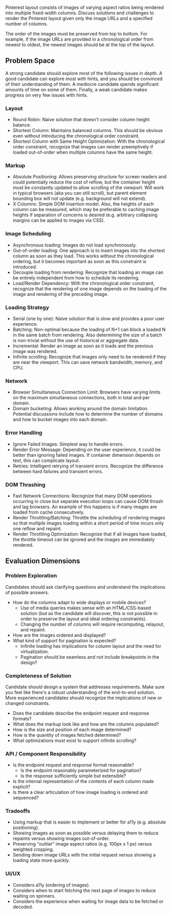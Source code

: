 Pinterest layout consists of images of varying aspect ratios being rendered into multiple fixed-width columns. Discuss solutions and challenges to render the Pinterest layout given only the image URLs and a specified number of columns.

The order of the images must be preserved from top to bottom. For example, if the image URLs are provided in a chronological order from newest to oldest, the newest images should be at the top of the layout.

## Problem Space

A strong candidate should explore most of the following issues in depth. A good candidate can explore most with hints, and you should be convinced of their understanding of them. A mediocre candidate spends significant amounts of time on some of them. Finally, a weak candidate makes progress on very few issues with hints.

### Layout

- Round Robin: Naive solution that doesn't consider column height balance.
- Shortest Column: Maintains balanced columns. This should be obvious even without introducing the chronological order constraint.
- Shortest Column with Same Height Optimization: With the chronological order constraint, recognize that images can render preemptively if loaded out-of-order when multiple columns have the same height.

### Markup

- Absolute Positioning: Allows preserving structure for screen readers and could potentially reduce the cost of reflow, but the container height must be constantly updated to allow scrolling of the viewport. Will work in typical browsers (aka you can still scroll), but parent element bounding box will not update (e.g. background will not extend).
- X Columns: Simple DOM insertion model. Also, the heights of each column can be measured, which may be preferable to caching image heights if separation of concerns is desired (e.g. arbitrary collapsing margins can be applied to images via CSS).

### Image Scheduling

- Asynchronous loading: Images do not load synchronously.
- Out-of-order loading: One approach is to insert images into the shortest column as soon as they load. This works without the chronological ordering, but it becomes important as soon as this constraint is introduced.
- Decouple loading from rendering: Recognize that loading an image can be entirely independent from how to schedule its rendering.
- Load/Render Dependency: With the chronological order constraint, recognize that the rendering of one image depends on the loading of the image and rendering of the preceding image.

### Loading Strategy

- Serial (one by one): Naive solution that is slow and provides a poor user experience.
- Batching: Non-optimal because the loading of N+1 can block a loaded N in the same batch from rendering. Also determining the size of a batch is non-trivial without the use of historical or aggregate data.
- Incremental: Render an image as soon as it loads and the previous image was rendered.
- Infinite scrolling: Recognize that images only need to be rendered if they are near the viewport. This can save network bandwidth, memory, and CPU.

### Network

- Browser Simultaneous Connection Limit: Browsers have varying limits on the maximum simultaneous connections, both in total and per domain.
- Domain bucketing: Allows working around the domain limitation. Potential discussions include how to determine the number of domains and how to bucket images into each domain.

### Error Handling

- Ignore Failed Images: Simplest way to handle errors.
- Render Error Message: Depending on the user experience, it could be better than ignoring failed images. If container dimension depends on text, this can complicate layout.
- Retries: Intelligent retrying of transient errors. Recognize the difference between hard failures and transient errors.

### DOM Thrashing

- Fast Network Connections: Recognize that many DOM operations occurring in close but separate execution loops can cause DOM thrash and lag browsers. An example of this happens is if many images are loaded from cache consecutively.
- Render Throttling/Batching: Throttle the scheduling of rendering images so that multiple images loading within a short period of time incurs only one reflow and repaint.
- Render Throttling Optimization: Recognize that if all images have loaded, the throttle timeout can be ignored and the images are immediately rendered.

## Evaluation Dimensions

### Problem Exploration

Candidates should ask clarifying questions and understand the implications of possible answers.

- How do the columns adapt to wide displays or mobile devices?
  - Use of media queries makes sense with an HTML/CSS-based solution (but as the candidate will discover, this is not possible in order to preserve the layout and ideal ordering constraints).
  - Changing the number of columns will require recomputing, relayout, and repaint.
- How are the images ordered and displayed?
- What kind of support for pagination is expected?
  - Infinite loading has implications for column layout and the need for virtualization.
  - Pagination should be seamless and not include breakpoints in the design?

### Completeness of Solution

Candidate should design a system that addresses requirements. Make sure you feel like there's a robust understanding of the end-to-end solution. More experienced candidates should recognize the implications of new or changed constraints.

- Does the candidate describe the endpoint request and response formats?
- What does the markup look like and how are the columns populated?
- How is the size and position of each image determined?
- How is the quantity of images fetched determined?
- What optimizations must exist to support infinite scrolling?

### API / Component Responsibility

- Is the endpoint request and response format reasonable?
  - Is the endpoint reasonably parameterized for pagination?
  - Is the response sufficiently simple but extensible?
- Is the internal representation of the contents of each column made explicit?
- Is there a clear articulation of how image loading is ordered and sequenced?

### Tradeoffs

- Using markup that is easier to implement or better for a11y (e.g. absolute positioning).
- Showing images as soon as possible versus delaying them to reduce repaints versus showing images out-of-order.
- Preserving "outlier" image aspect ratios (e.g. 100px x 1 px) versus weighted cropping.
- Sending down image URLs with the initial request versus showing a loading state more quickly.

### UI/UX

- Considers a11y (ordering of images).
- Considers when to start fetching the next page of images to reduce waiting on spinners.
- Considers the experience when waiting for image data to be fetched or decoded.
